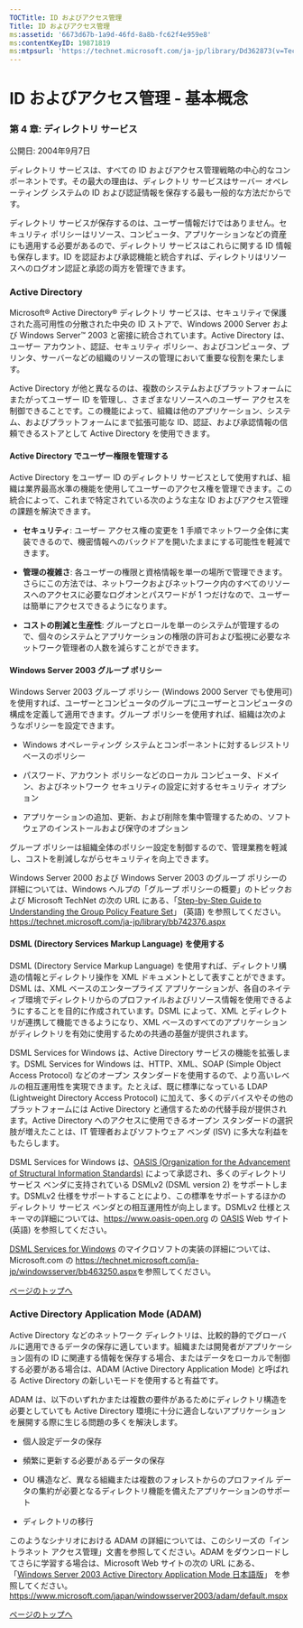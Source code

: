 ```yaml
---
TOCTitle: ID およびアクセス管理
Title: ID およびアクセス管理
ms:assetid: '6673d67b-1a9d-46fd-8a8b-fc62f4e959e8'
ms:contentKeyID: 19871819
ms:mtpsurl: 'https://technet.microsoft.com/ja-jp/library/Dd362873(v=TechNet.10)'
---
```


ID およびアクセス管理 ‐ 基本概念
================================

### 第 4 章: ディレクトリ サービス

公開日: 2004年9月7日

ディレクトリ サービスは、すべての ID およびアクセス管理戦略の中心的なコンポーネントです。その最大の理由は、ディレクトリ サービスはサーバー オペレーティング システムの ID および認証情報を保存する最も一般的な方法だからです。

ディレクトリ サービスが保存するのは、ユーザー情報だけではありません。セキュリティ ポリシーはリソース、コンピュータ、アプリケーションなどの資産にも適用する必要があるので、ディレクトリ サービスはこれらに関する ID 情報も保存します。ID を認証および承認機能と統合すれば、ディレクトリはリソースへのログオン認証と承認の両方を管理できます。

### Active Directory

Microsoft® Active Directory® ディレクトリ サービスは、セキュリティで保護された高可用性の分散された中央の ID ストアで、Windows 2000 Server および Windows Server™ 2003 と密接に統合されています。Active Directory は、ユーザー アカウント、認証、セキュリティ ポリシー、およびコンピュータ、プリンタ、サーバーなどの組織のリソースの管理において重要な役割を果たします。

Active Directory が他と異なるのは、複数のシステムおよびプラットフォームにまたがってユーザー ID を管理し、さまざまなリソースへのユーザー アクセスを制御できることです。この機能によって、組織は他のアプリケーション、システム、およびプラットフォームにまで拡張可能な ID、認証、および承認情報の信頼できるストアとして Active Directory を使用できます。

#### Active Directory でユーザー権限を管理する

Active Directory をユーザー ID のディレクトリ サービスとして使用すれば、組織は業界最高水準の機能を使用してユーザーのアクセス権を管理できます。この統合によって、これまで特定されている次のような主な ID およびアクセス管理の課題を解決できます。

-   **セキュリティ**: ユーザー アクセス権の変更を 1 手順でネットワーク全体に実装できるので、機密情報へのバックドアを開いたままにする可能性を軽減できます。

-   **管理の複雑さ**: 各ユーザーの権限と資格情報を単一の場所で管理できます。さらにこの方法では、ネットワークおよびネットワーク内のすべてのリソースへのアクセスに必要なログオンとパスワードが 1 つだけなので、ユーザーは簡単にアクセスできるようになります。

-   **コストの削減と生産性**: グループとロールを単一のシステムが管理するので、個々のシステムとアプリケーションの権限の許可および監視に必要なネットワーク管理者の人数を減らすことができます。

#### Windows Server 2003 グループ ポリシー

Windows Server 2003 グループ ポリシー (Windows 2000 Server でも使用可) を使用すれば、ユーザーとコンピュータのグループにユーザーとコンピュータの構成を定義して適用できます。グループ ポリシーを使用すれば、組織は次のようなポリシーを設定できます。

-   Windows オペレーティング システムとコンポーネントに対するレジストリ ベースのポリシー

-   パスワード、アカウント ポリシーなどのローカル コンピュータ、ドメイン、およびネットワーク セキュリティの設定に対するセキュリティ オプション

-   アプリケーションの追加、更新、および削除を集中管理するための、ソフトウェアのインストールおよび保守のオプション

グループ ポリシーは組織全体のポリシー設定を制御するので、管理業務を軽減し、コストを削減しながらセキュリティを向上できます。

Windows Server 2000 および Windows Server 2003 のグループ ポリシーの詳細については、Windows ヘルプの「グループ ポリシーの概要」のトピックおよび Microsoft TechNet の次の URL にある、「[Step-by-Step Guide to Understanding the Group Policy Feature Set](https://technet.microsoft.com/ja-jp/library/bb742376.aspx)」 (英語) を参照してください。  
https://technet.microsoft.com/ja-jp/library/bb742376.aspx

#### DSML (Directory Services Markup Language) を使用する

DSML (Directory Service Markup Language) を使用すれば、ディレクトリ構造の情報とディレクトリ操作を XML ドキュメントとして表すことができます。DSML は、XML ベースのエンタープライズ アプリケーションが、各自のネイティブ環境でディレクトリからのプロファイルおよびリソース情報を使用できるようにすることを目的に作成されています。DSML によって、XML とディレクトリが連携して機能できるようになり、XML ベースのすべてのアプリケーションがディレクトリを有効に使用するための共通の基盤が提供されます。

DSML Services for Windows は、Active Directory サービスの機能を拡張します。DSML Services for Windows は、HTTP、XML、SOAP (Simple Object Access Protocol) などのオープン スタンダードを使用するので、より高いレベルの相互運用性を実現できます。たとえば、既に標準になっている LDAP (Lightweight Directory Access Protocol) に加えて、多くのデバイスやその他のプラットフォームには Active Directory と通信するための代替手段が提供されます。Active Directory へのアクセスに使用できるオープン スタンダードの選択肢が増えたことは、IT 管理者およびソフトウェア ベンダ (ISV) に多大な利益をもたらします。

DSML Services for Windows は、[OASIS (Organization for the Advancement of Structural Information Standards)](https://www.oasis-open.org/committees/dsml/) によって承認され、多くのディレクトリ サービス ベンダに支持されている DSMLv2 (DSML version 2) をサポートします。DSMLv2 仕様をサポートすることにより、この標準をサポートするほかのディレクトリ サービス ベンダとの相互運用性が向上します。DSMLv2 仕様とスキーマの詳細については、https://www.oasis-open.org の [OASIS](https://www.oasis-open.org/) Web サイト (英語) を参照してください。

[DSML Services for Windows](https://msdn.microsoft.com/ja-jp/library/aa813632.aspx) のマイクロソフトの実装の詳細については、Microsoft.com の <https://technet.microsoft.com/ja-jp/windowsserver/bb463250.aspx>を参照してください。

[](#mainsection)[ページのトップへ](#mainsection)

### Active Directory Application Mode (ADAM)

Active Directory などのネットワーク ディレクトリは、比較的静的でグローバルに適用できるデータの保存に適しています。組織または開発者がアプリケーション固有の ID に関連する情報を保存する場合、またはデータをローカルで制御する必要がある場合は、ADAM (Active Directory Application Mode) と呼ばれる Active Directory の新しいモードを使用すると有益です。

ADAM は、以下のいずれかまたは複数の要件があるためにディレクトリ構造を必要としていても Active Directory 環境に十分に適合しないアプリケーションを展開する際に生じる問題の多くを解決します。

-   個人設定データの保存

-   頻繁に更新する必要があるデータの保存

-   OU 構造など、異なる組織または複数のフォレストからのプロファイル データの集約が必要となるディレクトリ機能を備えたアプリケーションのサポート

-   ディレクトリの移行

このようなシナリオにおける ADAM の詳細については、このシリーズの「イントラネット アクセス管理」文書を参照してください。ADAM をダウンロードしてさらに学習する場合は、Microsoft Web サイトの次の URL にある、「[Windows Server 2003 Active Directory Application Mode 日本語版](https://www.microsoft.com/japan/windowsserver2003/adam/default.mspx)」 を参照してください。  
https://www.microsoft.com/japan/windowsserver2003/adam/default.mspx

[](#mainsection)[ページのトップへ](#mainsection)
